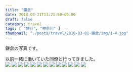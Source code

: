 ```yaml
---
title: "鎌倉"
date: 2018-03-21T13:21:50+09:00
draft: false
category: travel
tags: [ "旅行", "神奈川" ]
thumbnail: "./posts/travel/2018-03-01-鎌倉/img/1-4.jpg"
---
```

鎌倉の写真です。  
<!--more-->
以前一緒に働いていた同僚と行ってきました。  
![](./img/1-1.jpg)
![](./img/1-2.jpg)
![](./img/1-3.jpg)
![](./img/1-4.jpg)
![](./img/1-5.jpg)
![](./img/1-6.jpg)
![](./img/1-7.jpg)
![](./img/1-8.jpg)
![](./img/1-9.jpg)
![](./img/1-10.jpg)
![](./img/1-11.jpg)
![](./img/1-12.jpg)
![](./img/1-13.jpg)